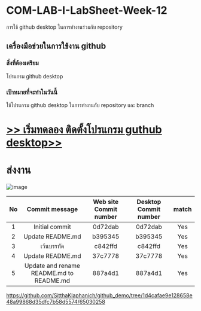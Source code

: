 # COM-LAB-I-LabSheet-Week-12

การใช้ github desktop ในการทำงานร่วมกับ repository

## เครื่องมือช่วยในการใช้งาน github

### สิ่งที่ต้องเตรียม

โปรแกรม github desktop

### เป้าหมายที่จะทำในวันนี้

ใช้โปรแกรม github desktop ในการทำงานกับ repository และ branch

# [>> เริ่มทดลอง ติดตั้งโปรแกรม guthub desktop>>](W12-Labsheet-01.md)

# ส่งงาน 

![image](https://github.com/Computer-Lab-I-2566/COM-LAB-I-LabSheet-Week-12/assets/144195906/114389bb-8bbd-4590-96eb-1f9175314101)

| No | Commit message | Web site Commit number | Desktop Commit number | match |
|:----:|:------------:|:----------------------:|:---------------------:|:-----:|
| 1    | Initial commit                            |               0d72dab  |0d72dab               |  Yes  | 
| 2    | Update README.md                          |               b395345  |b395345               |  Yes  | 
| 3    |  เว้นบรรทัด                                 |               c842ffd  |c842ffd               |  Yes  | 
| 4    | Update README.md                          |               37c7778  |37c7778               |  Yes  | 
| 5    | Update and rename README.md to README.md  |887a4d1                 |887a4d1               |  Yes  |

https://github.com/SitthaKlaphanich/github_demo/tree/1d4cafae9e128658e48a99868d35dfc7b58d5574/65030258
